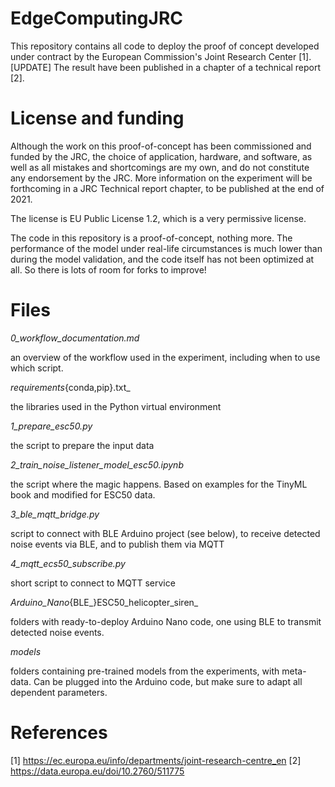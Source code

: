 # EdgeComputingJRC

This repository contains all code to deploy the proof of concept developed under contract by the European Commission's Joint Research Center [1]. [UPDATE] The result have been published in a chapter of a technical report [2]. 


# License and funding

Although the work on this proof-of-concept has been commissioned and funded by the JRC, the choice of application, hardware, and software, as well as all mistakes and shortcomings are my own, and do not constitute any endorsement by the JRC. More information on the experiment will be forthcoming in a JRC Technical report chapter, to be published at the end of 2021. 

The license is EU Public License 1.2, which is a very permissive license. 

The code in this repository is a proof-of-concept, nothing more. The performance of the model under real-life circumstances is much lower than during the model validation, and the code itself has not been optimized at all. So there is lots of room for forks to improve!


# Files

_0_workflow_documentation.md_

an overview of the workflow used in the experiment, including when to use which script. 


_requirements_{conda,pip}.txt_

the libraries used in the Python virtual environment


_1_prepare_esc50.py_

the script to prepare the input data


_2_train_noise_listener_model_esc50.ipynb_

the script where the magic happens. Based on examples for the TinyML book and modified for ESC50 data. 


_3_ble_mqtt_bridge.py_

script to connect with BLE Arduino project (see below), to receive detected noise events via BLE, and to publish them via MQTT


_4_mqtt_ecs50_subscribe.py_

short script to connect to MQTT service


_Arduino_Nano_{BLE_}ESC50_helicopter_siren_ 

folders with ready-to-deploy Arduino Nano code, one using BLE to transmit detected noise events. 


_models_

folders containing pre-trained models from the experiments, with meta-data. Can be plugged into the Arduino code, but make sure to adapt all dependent parameters. 


# References
[1] https://ec.europa.eu/info/departments/joint-research-centre_en
[2] https://data.europa.eu/doi/10.2760/511775
